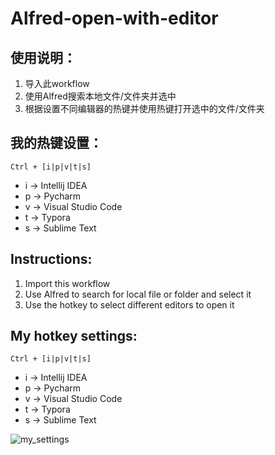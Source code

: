# Alfred-open-with-editor

## 使用说明：

1. 导入此workflow
2. 使用Alfred搜索本地文件/文件夹并选中
3. 根据设置不同编辑器的热键并使用热键打开选中的文件/文件夹

## 我的热键设置：
`Ctrl + [i|p|v|t|s]`
- i -> Intellij IDEA
- p -> Pycharm
- v -> Visual Studio Code
- t -> Typora
- s -> Sublime Text





## Instructions:

1. Import this workflow
2. Use Alfred to search for local file or folder and select it
3. Use the hotkey to select different editors to open it

## My hotkey settings:
`Ctrl + [i|p|v|t|s]`
- i -> Intellij IDEA
- p -> Pycharm
- v -> Visual Studio Code
- t -> Typora
- s -> Sublime Text

![my_settings](https://io.storyxc.com/blog/image-20220221194201279.png)
